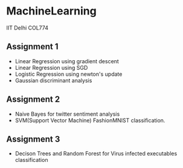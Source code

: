 # MachineLearning
IIT Delhi COL774

## Assignment 1 
 - Linear Regression using gradient descent
 - Linear Regression using SGD
 - Logistic Regression using newton's update
 - Gaussian discriminant analysis
 
 ## Assignment 2
  - Naive Bayes for twitter sentiment analysis
  - SVM(Support Vector Machine) FashionMNIST classification.
  
 ## Assignment 3
   - Decison Trees and Random Forest for Virus infected executables classification
